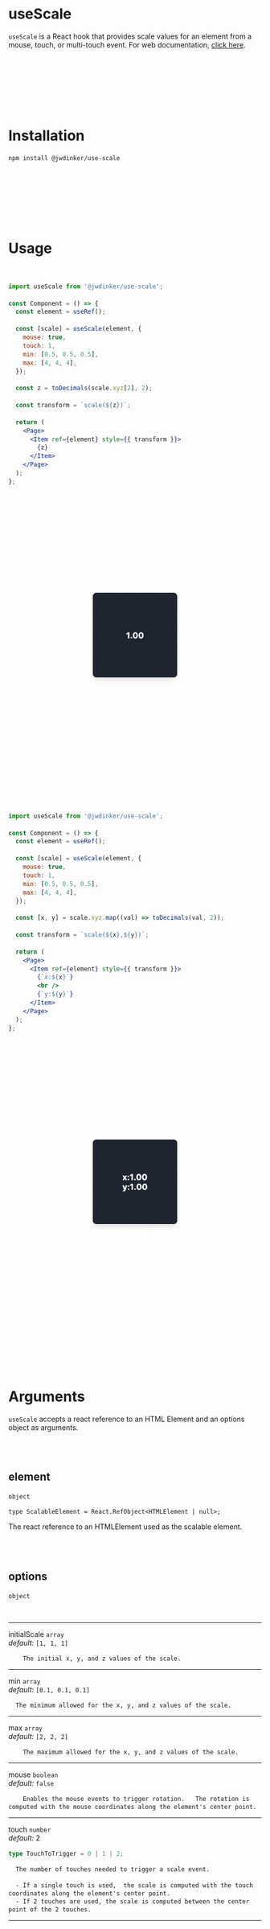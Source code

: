 # useScale

`useScale` is a React hook that provides scale values for an element from a mouse, touch, or multi-touch event.
For web documentation, [click here](https://www.notion.so/dinker/useScale-86a670586bec429d8b1df3bb72a4dfff).

<br><br><br><br><br><br>

# Installation

```
npm install @jwdinker/use-scale
```

<br><br><br><br><br><br>

# Usage

<br>

```jsx
import useScale from '@jwdinker/use-scale';

const Component = () => {
  const element = useRef();

  const [scale] = useScale(element, {
    mouse: true,
    touch: 1,
    min: [0.5, 0.5, 0.5],
    max: [4, 4, 4],
  });

  const z = toDecimals(scale.xyz[2], 2);

  const transform = `scale(${z})`;

  return (
    <Page>
      <Item ref={element} style={{ transform }}>
        {z}
      </Item>
    </Page>
  );
};
```

<br>

![scale z](./gifs/scale_z.gif)

<br><br><br><br>

```jsx
import useScale from '@jwdinker/use-scale';

const Component = () => {
  const element = useRef();

  const [scale] = useScale(element, {
    mouse: true,
    touch: 1,
    min: [0.5, 0.5, 0.5],
    max: [4, 4, 4],
  });

  const [x, y] = scale.xyz.map((val) => toDecimals(val, 2));

  const transform = `scale(${x},${y})`;

  return (
    <Page>
      <Item ref={element} style={{ transform }}>
        {`x:${x}`}
        <br />
        {`y:${y}`}
      </Item>
    </Page>
  );
};
```

<br>

![scale xy](./gifs/scale_x_y.gif)

<br><br><br><br><br><br>

# Arguments

`useScale` accepts a react reference to an HTML Element and an options object as arguments.

<br>
<br>

## element

`object`

```tsx
type ScalableElement = React.RefObject<HTMLElement | null>;
```

The react reference to an HTMLElement used as the scalable element.

<br>
<br>

## options

`object`

<br>

---

initialScale `array`
<br>
_default:_ `[1, 1, 1]`

        The initial x, y, and z values of the scale.

---

min `array`
<br>
_default:_ `[0.1, 0.1, 0.1]`

      The minimum allowed for the x, y, and z values of the scale.

---

max `array`
<br>
_default:_ `[2, 2, 2]`

        The maximum allowed for the x, y, and z values of the scale.

---

mouse `boolean`
<br>
_default:_ `false`

        Enables the mouse events to trigger rotation.   The rotation is computed with the mouse coordinates along the element's center point.

---

touch `number`
<br>
_default:_ 2
<br>

```ts
type TouchToTrigger = 0 | 1 | 2;
```

      The number of touches needed to trigger a scale event.

      - If a single touch is used,  the scale is computed with the touch coordinates along the element's center point.
      - If 2 touches are used, the scale is computed between the center point of the 2 touches.

---

<br><br><br>

# Return Value

`array`

The return value is tuple containing the `scale` state object and a `scaleTo` handler function.

<br>

---

scale `object`

```ts
interface Scale {
  isScaling:boolean;
  distanceToCenter:[number,number,number];
  xyz:[number,number;number];
}
```

---

scaleTo `function`

```ts
type ScaleTo = (xyz: [number, number, number]) => void;
```

A handler function that manually sets the current x,y, and z scale.

---
